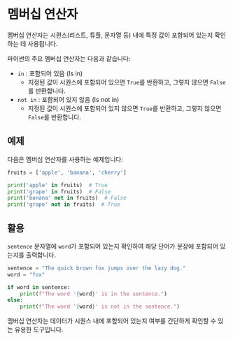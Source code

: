 
# 멤버십 연산자

멤버십 연산자는 시퀀스(리스트, 튜플, 문자열 등) 내에 특정 값이 포함되어 있는지 확인하는 데 사용됩니다. 

파이썬의 주요 멤버십 연산자는 다음과 같습니다:

- `in` : 포함되어 있음 (Is in)
    - 지정된 값이 시퀀스에 포함되어 있으면 `True`를 반환하고, 그렇지 않으면 `False`를 반환합니다.
- `not in` : 포함되어 있지 않음 (Is not in)
    - 지정된 값이 시퀀스에 포함되어 있지 않으면 `True`를 반환하고, 그렇지 않으면 `False`를 반환합니다.

## 예제

다음은 멤버십 연산자를 사용하는 예제입니다:

```python
fruits = ['apple', 'banana', 'cherry']

print('apple' in fruits)  # True
print('grape' in fruits)  # False
print('banana' not in fruits)  # False
print('grape' not in fruits)  # True
```

## 활용

`sentence` 문자열에 `word`가 포함되어 있는지 확인하여 해당 단어가 문장에 포함되어 있는지를 출력합니다.

```python
sentence = "The quick brown fox jumps over the lazy dog."
word = "fox"

if word in sentence:
    print(f"The word '{word}' is in the sentence.")
else:
    print(f"The word '{word}' is not in the sentence.")
```

멤버십 연산자는 데이터가 시퀀스 내에 포함되어 있는지 여부를 간단하게 확인할 수 있는 유용한 도구입니다.
